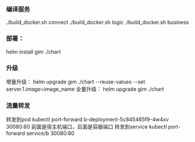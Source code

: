 ### 编译服务
./build_docker.sh connect
./build_docker.sh logic
./build_docker.sh business
### 部署：
helm install gim ./chart
### 升级
增量升级：
helm upgrade gim ./chart --reuse-values --set server.$1.image=$image_name
全量升级：
helm upgrade gim ./chart

### 流量转发
转发到pod 
kubectl port-forward b-deployment-5c845465f9-4w4xv 30080:80  前面是宿主机端口，后面是容器端口
转发到service 
kubectl port-forward service/b 30080:80